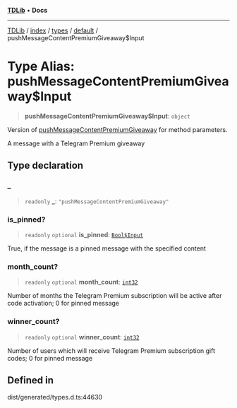 [**TDLib**](../../../../../../README.md) • **Docs**

***

[TDLib](../../../../../../modules.md) / [index](../../../../../README.md) / [types](../../../README.md) / [default](../README.md) / pushMessageContentPremiumGiveaway$Input

# Type Alias: pushMessageContentPremiumGiveaway$Input

> **pushMessageContentPremiumGiveaway$Input**: `object`

Version of [pushMessageContentPremiumGiveaway](pushMessageContentPremiumGiveaway.md) for method parameters.

A message with a Telegram Premium giveaway

## Type declaration

### \_

> `readonly` **\_**: `"pushMessageContentPremiumGiveaway"`

### is\_pinned?

> `readonly` `optional` **is\_pinned**: [`Bool$Input`](Bool$Input.md)

True, if the message is a pinned message with the specified content

### month\_count?

> `readonly` `optional` **month\_count**: [`int32`](int32-1.md)

Number of months the Telegram Premium subscription will be active after code activation; 0 for pinned message

### winner\_count?

> `readonly` `optional` **winner\_count**: [`int32`](int32-1.md)

Number of users which will receive Telegram Premium subscription gift codes; 0 for pinned message

## Defined in

dist/generated/types.d.ts:44630
